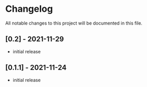 # Changelog

All notable changes to this project will be documented in this file.

## [0.2] - 2021-11-29

- initial release 


## [0.1.1] - 2021-11-24


- initial release 
